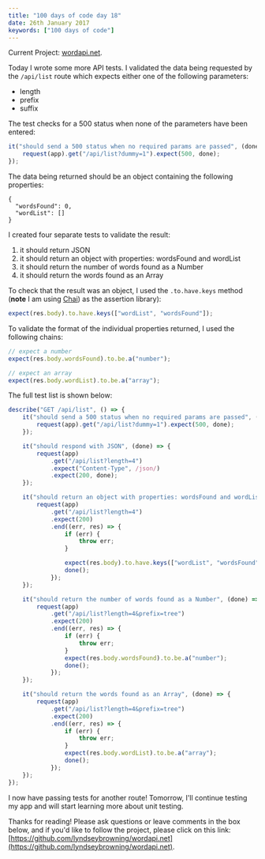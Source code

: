 ```yaml
---
title: "100 days of code day 18"
date: 26th January 2017
keywords: ["100 days of code"]
---
```


Current Project: [wordapi.net](https://github.com/lyndseybrowning/wordapi.net).

Today I wrote some more API tests. I validated the data being requested by the `/api/list` route which expects either one of the following parameters:

-   length
-   prefix
-   suffix

The test checks for a 500 status when none of the parameters have been entered:

```javascript
it("should send a 500 status when no required params are passed", (done) => {
    request(app).get("/api/list?dummy=1").expect(500, done);
});
```

The data being returned should be an object containing the following properties:

```
{
  "wordsFound": 0,
  "wordList": []
}
```

I created four separate tests to validate the result:

1. it should return JSON
2. it should return an object with properties: wordsFound and wordList
3. it should return the number of words found as a Number
4. it should return the words found as an Array

To check that the result was an object, I used the `.to.have.keys` method (**note** I am using [Chai](http://chaijs.com/api/bdd/)) as the assertion library):

```javascript
expect(res.body).to.have.keys(["wordList", "wordsFound"]);
```

To validate the format of the individual properties returned, I used the following chains:

```javascript
// expect a number
expect(res.body.wordsFound).to.be.a("number");

// expect an array
expect(res.body.wordList).to.be.a("array");
```

The full test list is shown below:

```javascript
describe("GET /api/list", () => {
    it("should send a 500 status when no required params are passed", (done) => {
        request(app).get("/api/list?dummy=1").expect(500, done);
    });

    it("should respond with JSON", (done) => {
        request(app)
            .get("/api/list?length=4")
            .expect("Content-Type", /json/)
            .expect(200, done);
    });

    it("should return an object with properties: wordsFound and wordList", (done) => {
        request(app)
            .get("/api/list?length=4")
            .expect(200)
            .end((err, res) => {
                if (err) {
                    throw err;
                }

                expect(res.body).to.have.keys(["wordList", "wordsFound"]);
                done();
            });
    });

    it("should return the number of words found as a Number", (done) => {
        request(app)
            .get("/api/list?length=4&prefix=tree")
            .expect(200)
            .end((err, res) => {
                if (err) {
                    throw err;
                }
                expect(res.body.wordsFound).to.be.a("number");
                done();
            });
    });

    it("should return the words found as an Array", (done) => {
        request(app)
            .get("/api/list?length=4&prefix=tree")
            .expect(200)
            .end((err, res) => {
                if (err) {
                    throw err;
                }
                expect(res.body.wordList).to.be.a("array");
                done();
            });
    });
});
```

I now have passing tests for another route! Tomorrow, I'll continue testing my app and will start learning more about unit testing.

Thanks for reading! Please ask questions or leave comments in the box below, and if you'd like to follow the project, please click on this link: [https://github.com/lyndseybrowning/wordapi.net](https://github.com/lyndseybrowning/wordapi.net).
